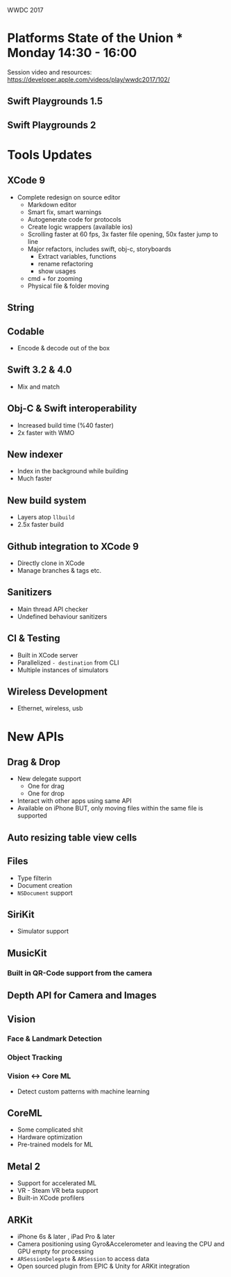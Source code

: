 WWDC 2017

# Platforms State of the Union * Monday 14:30 - 16:00
Session video and resources: https://developer.apple.com/videos/play/wwdc2017/102/

## Swift Playgrounds 1.5
## Swift Playgrounds 2

# Tools Updates

## XCode 9
  - Complete redesign on source editor
    - Markdown editor
    - Smart fix, smart warnings
    - Autogenerate code for protocols
    - Create logic wrappers (available ios)
    - Scrolling faster at 60 fps, 3x faster file opening, 50x faster jump to line
    - Major refactors, includes swift, obj-c, storyboards
      - Extract variables, functions
      - rename refactoring
      - show usages
    - cmd + for zooming
    - Physical file & folder moving
## String
## Codable
  - Encode & decode out of the box
## Swift 3.2 & 4.0
  - Mix and match
## Obj-C & Swift interoperability
  - Increased build time (%40 faster)
  - 2x faster with WMO
## New indexer
  - Index in the background while building
  - Much faster
## New build system
  - Layers atop `llbuild`
  - 2.5x faster build
## Github integration to XCode 9
  - Directly clone in XCode
  - Manage branches & tags etc.
## Sanitizers
  - Main thread API checker
  - Undefined behaviour sanitizers
## CI & Testing
  - Built in XCode server
  - Parallelized `- destination` from CLI
  - Multiple instances of simulators
## Wireless Development
  - Ethernet, wireless, usb

# New APIs

## Drag & Drop
  - New delegate support
    - One for drag
    - One for drop
  - Interact with other apps using same API
  - Available on iPhone BUT, only moving files within the same file is supported

## Auto resizing table view cells

## Files
  - Type filterin
  - Document creation
  - `NSDocument` support

## SiriKit
  - Simulator support
## MusicKit

### Built in QR-Code support from the camera

## Depth API for Camera and Images

## Vision
### Face & Landmark Detection
### Object Tracking
### Vision <-> Core ML
  - Detect custom patterns with machine learning

## CoreML
  - Some complicated shit
  - Hardware optimization
  - Pre-trained models for ML

## Metal 2
  - Support for accelerated ML
  - VR - Steam VR beta support
  - Built-in XCode profilers

## ARKit
  - iPhone 6s & later , iPad Pro & later
  - Camera positioning using Gyro&Accelerometer and leaving the CPU and GPU empty for processing
  - `ARSessionDelegate` & `ARSession` to access data
  - Open sourced plugin from EPIC & Unity for ARKit integration
